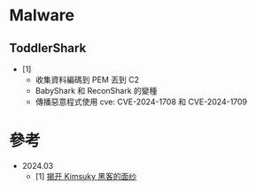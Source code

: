
# Malware
## ToddlerShark 
- [1]
  - 收集資料編碼到 PEM 丟到 C2
  - BabyShark 和 ReconShark 的變種
  - 傳播惡意程式使用 cve: CVE-2024-1708 和 CVE-2024-1709




# 參考

- 2024.03
  - [1] [揭开 Kimsuky 黑客的面纱](https://www.ctfiot.com/170749.html)
